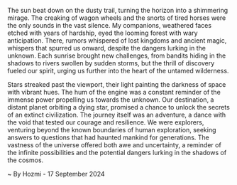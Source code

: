 
The sun beat down on the dusty trail, turning the horizon into a shimmering mirage.  The creaking of wagon wheels and the snorts of tired horses were the only sounds in the vast silence.  My companions, weathered faces etched with years of hardship, eyed the looming forest with wary anticipation.  There, rumors whispered of lost kingdoms and ancient magic, whispers that spurred us onward, despite the dangers lurking in the unknown.  Each sunrise brought new challenges, from bandits hiding in the shadows to rivers swollen by sudden storms, but the thrill of discovery fueled our spirit, urging us further into the heart of the untamed wilderness. 

Stars streaked past the viewport, their light painting the darkness of space with vibrant hues. The hum of the engine was a constant reminder of the immense power propelling us towards the unknown.  Our destination, a distant planet orbiting a dying star, promised a chance to unlock the secrets of an extinct civilization. The journey itself was an adventure, a dance with the void that tested our courage and resilience.  We were explorers, venturing beyond the known boundaries of human exploration, seeking answers to questions that had haunted mankind for generations.  The vastness of the universe offered both awe and uncertainty, a reminder of the infinite possibilities and the potential dangers lurking in the shadows of the cosmos. 

~ By Hozmi - 17 September 2024
